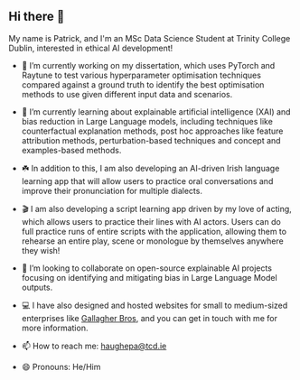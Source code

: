 ## Hi there 👋

My name is Patrick, and I'm an MSc Data Science Student at Trinity College Dublin, interested in ethical AI development!

- 🔭 I’m currently working on my dissertation, which uses PyTorch and Raytune to test various hyperparameter optimisation techniques compared against a ground truth to identify the best optimisation methods to use given different input data and scenarios.
  
- 🌱 I’m currently learning about explainable artificial intelligence (XAI) and bias reduction in Large Language models, including techniques like counterfactual explanation methods, post hoc approaches like 
feature attribution methods, perturbation-based techniques and concept and examples-based methods.

- ☘️ In addition to this, I am also developing an AI-driven Irish language learning app that will allow users to practice oral conversations and improve their pronunciation for multiple dialects.
  
- 🎬 I am also developing a script learning app driven by my love of acting, which allows users to practice their lines with AI actors. Users can do full practice runs of entire scripts with the application, allowing them to rehearse an entire play, scene or monologue by themselves anywhere they wish!
  
- 👯 I’m looking to collaborate on open-source explainable AI projects focusing on identifying and mitigating bias in Large Language Model outputs.

- 💻 I have also designed and hosted websites for small to medium-sized enterprises like [Gallagher Bros](https://www.gallagherbros.ie/), and you can get in touch with me for more information.
  
- 📫 How to reach me: haughepa@tcd.ie
  
- 😄 Pronouns: He/Him
